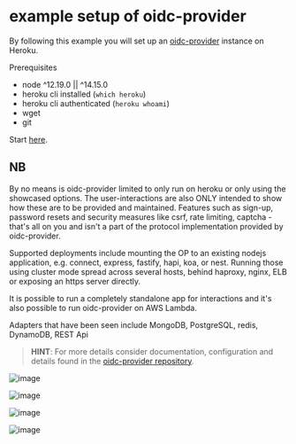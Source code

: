 # example setup of oidc-provider

By following this example you will set up an [oidc-provider](https://github.com/panva/node-oidc-provider)
instance on Heroku.

Prerequisites

- node ^12.19.0 || ^14.15.0
- heroku cli installed (`which heroku`)
- heroku cli authenticated (`heroku whoami`)
- wget
- git


Start [here](00-oidc-minimal).

NB
---
By no means is oidc-provider limited to only run on heroku or only using the showcased options. The user-interactions are also ONLY intended to show how these are to be provided and maintained. Features such as sign-up, password resets and security measures like csrf, rate limiting, captcha - that's all on you and isn't a part of the protocol implementation provided by oidc-provider.

Supported deployments include mounting the OP to an existing nodejs application, e.g. connect, express, fastify, hapi, koa, or nest. Running those using cluster mode spread across several hosts, behind haproxy, nginx,
ELB or exposing an https server directly.

It is possible to run a completely standalone app for interactions and it's also possible to run
oidc-provider on AWS Lambda.

Adapters that have been seen include MongoDB, PostgreSQL, redis, DynamoDB, REST Api

> **HINT**: For more details consider documentation, configuration and details found in the [oidc-provider repository](https://github.com/panva/node-oidc-provider).

![image](https://user-images.githubusercontent.com/25652635/120634781-9d715e80-c4a6-11eb-87b9-7fb8a99eddb7.png)

![image](https://user-images.githubusercontent.com/25652635/120634807-a5310300-c4a6-11eb-896d-b417c3aaea13.png)

![image](https://user-images.githubusercontent.com/25652635/120635556-90a13a80-c4a7-11eb-9902-b9c02d183a80.png)

![image](https://user-images.githubusercontent.com/25652635/120635863-e544b580-c4a7-11eb-8ed6-24f9b088dca2.png)
